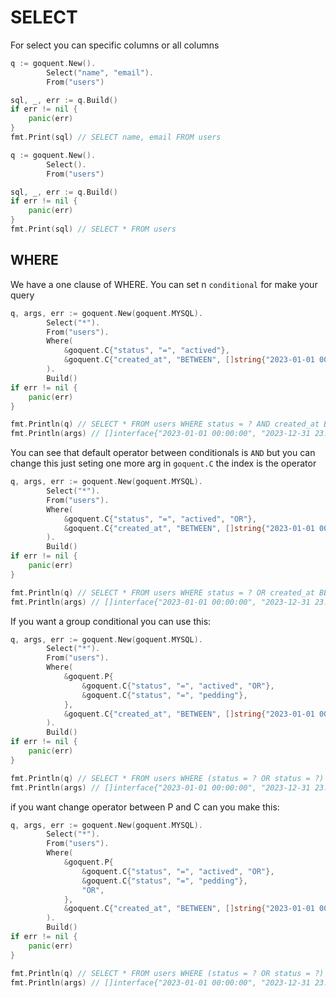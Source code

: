 # SELECT

For select you can specific columns or all columns

```go
q := goquent.New().
        Select("name", "email").
        From("users")

sql, _, err := q.Build()
if err != nil {
    panic(err)
}
fmt.Print(sql) // SELECT name, email FROM users
```

```go
q := goquent.New().
        Select().
        From("users")

sql, _, err := q.Build()
if err != nil {
    panic(err)
}
fmt.Print(sql) // SELECT * FROM users
```

## WHERE

We have a one clause of WHERE. You can set n `conditional` for make your query

```go
q, args, err := goquent.New(goquent.MYSQL).
		Select("*").
		From("users").
		Where(
			&goquent.C{"status", "=", "actived"},
			&goquent.C{"created_at", "BETWEEN", []string{"2023-01-01 00:00:00", "AND", "2023-12-31 23:59:59"}},
		).
		Build()
if err != nil {
    panic(err)
}

fmt.Println(q) // SELECT * FROM users WHERE status = ? AND created_at BETWEEN ? AND ?
fmt.Println(args) // []interface{"2023-01-01 00:00:00", "2023-12-31 23:59:59"}
```

You can see that default operator between conditionals is `AND` but you can change this just seting one more arg in `goquent.C` the index is the operator

```go
q, args, err := goquent.New(goquent.MYSQL).
		Select("*").
		From("users").
		Where(
			&goquent.C{"status", "=", "actived", "OR"},
			&goquent.C{"created_at", "BETWEEN", []string{"2023-01-01 00:00:00", "AND", "2023-12-31 23:59:59"}},
		).
		Build()
if err != nil {
    panic(err)
}

fmt.Println(q) // SELECT * FROM users WHERE status = ? OR created_at BETWEEN ? AND ?
fmt.Println(args) // []interface{"2023-01-01 00:00:00", "2023-12-31 23:59:59"}
```

If you want a group conditional you can use this:
```go
q, args, err := goquent.New(goquent.MYSQL).
		Select("*").
		From("users").
		Where(
            &goquent.P{
                &goquent.C{"status", "=", "actived", "OR"},
                &goquent.C{"status", "=", "pedding"},    
            },
			&goquent.C{"created_at", "BETWEEN", []string{"2023-01-01 00:00:00", "AND", "2023-12-31 23:59:59"}},
		).
		Build()
if err != nil {
    panic(err)
}

fmt.Println(q) // SELECT * FROM users WHERE (status = ? OR status = ?) AND created_at BETWEEN ? AND ?
fmt.Println(args) // []interface{"2023-01-01 00:00:00", "2023-12-31 23:59:59"}
```

if you want change operator between P and C can you make this:

```go
q, args, err := goquent.New(goquent.MYSQL).
		Select("*").
		From("users").
		Where(
            &goquent.P{
                &goquent.C{"status", "=", "actived", "OR"},
                &goquent.C{"status", "=", "pedding"},
				"OR",
            },
			&goquent.C{"created_at", "BETWEEN", []string{"2023-01-01 00:00:00", "AND", "2023-12-31 23:59:59"}},
		).
		Build()
if err != nil {
    panic(err)
}

fmt.Println(q) // SELECT * FROM users WHERE (status = ? OR status = ?) OR created_at BETWEEN ? AND ?
fmt.Println(args) // []interface{"2023-01-01 00:00:00", "2023-12-31 23:59:59"}
```